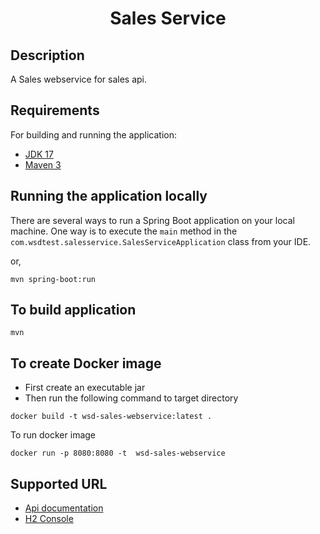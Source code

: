 <h1 align="center">Sales Service</h1>


## Description
A Sales webservice for sales api.

## Requirements

For building and running the application:
- [JDK 17](https://www.oracle.com/java/technologies/javase/jdk17-archive-downloads.html)
- [Maven 3](https://maven.apache.org)

## Running the application locally
There are several ways to run a Spring Boot application on your local machine. One way is to execute the `main` method in the `com.wsdtest.salesservice.SalesServiceApplication` class from your IDE.

or,
```shell
mvn spring-boot:run
```
## To build application
```shell
mvn 
```

## To create Docker image
- First create an executable jar
- Then run the following command to target directory

```shell
docker build -t wsd-sales-webservice:latest .
```

To run docker image
```shell
docker run -p 8080:8080 -t  wsd-sales-webservice
```

## Supported URL
- [Api documentation](http://localhost:8080/api-doc)
- [H2 Console](http://localhost:8080/h2-console/)
